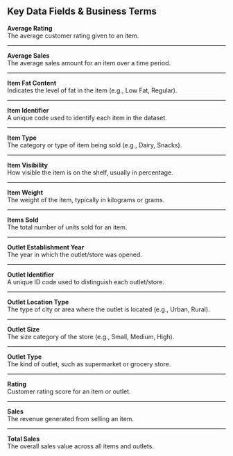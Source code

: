## Key Data Fields & Business Terms

**Average Rating**  
  The average customer rating given to an item.

---

**Average Sales**  
  The average sales amount for an item over a time period.

---

**Item Fat Content**  
  Indicates the level of fat in the item (e.g., Low Fat, Regular).

---

**Item Identifier**  
  A unique code used to identify each item in the dataset.

---

**Item Type**  
  The category or type of item being sold (e.g., Dairy, Snacks).

---

**Item Visibility**  
  How visible the item is on the shelf, usually in percentage.

---

**Item Weight**  
  The weight of the item, typically in kilograms or grams.

---

**Items Sold**  
  The total number of units sold for an item.

---

**Outlet Establishment Year**  
  The year in which the outlet/store was opened.

---

**Outlet Identifier**  
  A unique ID code used to distinguish each outlet/store.

---

**Outlet Location Type**  
  The type of city or area where the outlet is located (e.g., Urban, Rural).

---

**Outlet Size**  
  The size category of the store (e.g., Small, Medium, High).

---

**Outlet Type**  
  The kind of outlet, such as supermarket or grocery store.

---

**Rating**  
  Customer rating score for an item or outlet.

---

**Sales**  
  The revenue generated from selling an item.

---

**Total Sales**  
  The overall sales value across all items and outlets.
